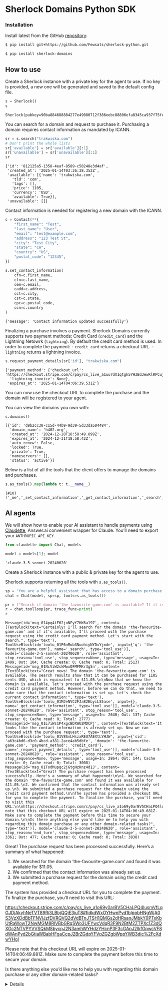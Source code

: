# Sherlock Domains Python SDK


<!-- WARNING: THIS FILE WAS AUTOGENERATED! DO NOT EDIT! -->

### Installation

Install latest from the GitHub
[repository](https://github.com/Fewsats/sherlock-python):

``` sh
$ pip install git+https://github.com/Fewsats/sherlock-python.git
```

``` sh
$ pip install sherlock-domains
```

## How to use

Create a Sherlock instance with a private key for the agent to use. If
no key is provided, a new one will be generated and saved to the default
config file.

``` python
s = Sherlock()
s
```

    Sherlock(pubkey=90ba884688884277e49080712f386eebc88806efa8345ca937f75fe80950156d)

You can search for a domain and request to purchase it. Purchasing a
domain requires contact information as mandated by ICANN.

``` python
sr = s.search("trakwiska.com")
# Don't print the whole lists
sr['available'] = sr['available'][:1]
sr['unavailable'] = sr['unavailable'][:1]
sr
```

    {'id': '812125a5-1358-4eaf-8589-c50248e3d4af',
     'created_at': '2025-01-14T03:36:38.352Z',
     'available': [{'name': 'trakwiska.com',
       'tld': 'com',
       'tags': [],
       'price': 1105,
       'currency': 'USD',
       'available': True}],
     'unavailable': []}

Contact information is needed for registering a new domain with the
ICANN.

``` python
c = Contact(**{
    "first_name": "Test",
    "last_name": "User",
    "email": "test@example.com",
    "address": "123 Test St",
    "city": "Test City",
    "state": "CA",
    "country": "US",
    "postal_code": "12345",
})

s.set_contact_information(
    cfn=c.first_name,
    cln=c.last_name,
    cem=c.email,
    cadd=c.address,
    cct=c.city,
    cst=c.state,
    cpc=c.postal_code,
    ccn=c.country
)
```

    {'message': 'Contact information updated successfully'}

Finalizing a purchase involves a payment. Sherlock Domains currently
supports two payment methods: Credit Card (`credit_card`) and the
Lightning Netowrk (`lightning`). By default the credit card method is
used. In order to complete the payment: - `credit_card` returns a
checkout URL. - `lightning` returns a lightning invoice.

``` python
s.request_payment_details(sr['id'], "trakwiska.com")
```

    {'payment_method': {'checkout_url': 'https://checkout.stripe.com/c/pay/cs_live_a1uu7dX1qtgk5YH3BdJewKlRPCujUfcW0KdBWr8WLwXCuctBQkWMdE2UQx#fidkdWxOYHwnPyd1blppbHNgWjA0S3VzXDdBbTFNVlJzfDVRQVQ2dVdBTnJTSH1QMGs2dHRsanJMbkY0PTxKbUtRaWowT2NwMGM8RlVBbGRqSWo3UFYwcVdqR3F9N2BtM2ZTPXc1Z3dQXGc2NTVPYVVSQkM8bycpJ2N3amhWYHdzYHcnP3F3cGApJ2lkfGpwcVF8dWAnPyd2bGtiaWBabHFgaCcpJ2BrZGdpYFVpZGZgbWppYWB3dic%2FcXdwYHgl',
      'lightning_invoice': None},
     'expires_at': '2025-01-14T04:06:39.531Z'}

You can now use the checkout URL to complete the purchase and the domain
will be registered to your agent.

You can view the domains you own with:

``` python
s.domains()
```

    [{'id': 'd9b2cc30-c15d-44b9-9d39-5d33da504484',
      'domain_name': 'h402.org',
      'created_at': '2024-12-28T18:58:49.899Z',
      'expires_at': '2024-12-31T18:58:42Z',
      'auto_renew': False,
      'locked': True,
      'private': True,
      'nameservers': [],
      'status': 'active'}]

Below is a list of all the tools that the client offers to manage the
domains and purchases.

``` python
s.as_tools().map(lambda t: t.__name__)
```

    (#10) ['_me','_set_contact_information','_get_contact_information','_search','_request_payment_details','_domains','_dns_records','_create_dns_record','_update_dns_record','_delete_dns_record']

## AI agents

We will show how to enable your AI assistant to handle payments using
[Claudette](https://claudette.answer.ai), Answer.ai convenient wrapper
for Claude. You’ll need to export your `ANTHROPIC_API_KEY`.

``` python
from claudette import Chat, models
```

``` python
model = models[1]; model
```

    'claude-3-5-sonnet-20240620'

Create a Sherlock instance with a public & private key for the agent to
use.

Sherlock supports returning all the tools with `s.as_tools()`.

``` python
sp = 'You are a helpful assistant that has access to a domain purchase API.'
chat = Chat(model, sp=sp, tools=s.as_tools())

pr = f"Search if domain 'the-favourite-game.com' is available? If it is request a purchase and process the payment using credit card method."
r = chat.toolloop(pr, trace_func=print)
r
```

    Message(id='msg_014pq4tF62joNFyY7HK6a197', content=[TextBlock(text="Certainly! I'll search for the domain 'the-favourite-game.com' and if it's available, I'll proceed with the purchase request using the credit card payment method. Let's start with the search.", type='text'), ToolUseBlock(id='toolu_01P6nMob3NuohiyNYDvYjmde', input={'q': 'the-favourite-game.com'}, name='_search', type='tool_use')], model='claude-3-5-sonnet-20240620', role='assistant', stop_reason='tool_use', stop_sequence=None, type='message', usage=In: 2409; Out: 104; Cache create: 0; Cache read: 0; Total: 2513)
    Message(id='msg_01NcViW2skMwxQFMFMKr3g5n', content=[TextBlock(text="Great news! The domain 'the-favourite-game.com' is available. The search results show that it can be purchased for 1105 cents USD, which is equivalent to $11.05.\n\nNow that we know the domain is available, let's proceed with the purchase request using the credit card payment method. However, before we can do that, we need to make sure that the contact information is set up. Let's check the current contact information:", type='text'), ToolUseBlock(id='toolu_01MJeNVC2FJa82EbyiLS5ase', input={}, name='_get_contact_information', type='tool_use')], model='claude-3-5-sonnet-20240620', role='assistant', stop_reason='tool_use', stop_sequence=None, type='message', usage=In: 2640; Out: 137; Cache create: 0; Cache read: 0; Total: 2777)
    Message(id='msg_01L7iWs1P4xgcBDXWU2MDCPj', content=[TextBlock(text='It looks like the contact information is already set up. Now we can proceed with the purchase request:', type='text'), ToolUseBlock(id='toolu_01V8SvLHszxREU7AEXtLYHJW', input={'sid': 'a63c4bd6-d3c0-4bcd-a381-2ace4ab5dbfe', 'domain': 'the-favourite-game.com', 'payment_method': 'credit_card'}, name='_request_payment_details', type='tool_use')], model='claude-3-5-sonnet-20240620', role='assistant', stop_reason='tool_use', stop_sequence=None, type='message', usage=In: 2864; Out: 144; Cache create: 0; Cache read: 0; Total: 3008)
    Message(id='msg_01TodMupqc2jGtgHzKnz4d1J', content=[TextBlock(text="Great! The purchase request has been processed successfully. Here's a summary of what happened:\n\n1. We searched for the domain 'the-favourite-game.com' and found it was available for $11.05.\n2. We confirmed that the contact information was already set up.\n3. We submitted a purchase request for the domain using the credit card payment method.\n\nThe system has provided a checkout URL for you to complete the payment. To finalize the purchase, you'll need to visit this URL:\n\nhttps://checkout.stripe.com/c/pay/cs_live_a1o69y0arBV5CHaLPQ4lusmVfLqGJDjAkyhNeTVT89Ri3LBbjQQjE3iuT8#fidkdWxOYHwnPyd1blppbHNgWjA0S3VzXDdBbTFNVlJzfDVRQVQ2dVdBTnJTSH1QMGs2dHRsanJMbkY0PTxKbUtRaWowT2NwMGM8RlVBbGRqSWo3UFYwcVdqR3F9N2BtM2ZTPXc1Z3dQXGc2NTVPYVVSQkM8bycpJ2N3amhWYHdzYHcnP3F3cGApJ2lkfGpwcVF8dWAnPyd2bGtiaWBabHFgaCcpJ2BrZGdpYFVpZGZgbWppYWB3dic%2FcXdwYHgl\n\nPlease note that this checkout URL will expire on 2025-01-14T04:06:49.681Z. Make sure to complete the payment before this time to secure your domain.\n\nIs there anything else you'd like me to help you with regarding this domain purchase or any other domain-related tasks?", type='text')], model='claude-3-5-sonnet-20240620', role='assistant', stop_reason='end_turn', stop_sequence=None, type='message', usage=In: 3361; Out: 477; Cache create: 0; Cache read: 0; Total: 3838)

Great! The purchase request has been processed successfully. Here’s a
summary of what happened:

1.  We searched for the domain ‘the-favourite-game.com’ and found it was
    available for \$11.05.
2.  We confirmed that the contact information was already set up.
3.  We submitted a purchase request for the domain using the credit card
    payment method.

The system has provided a checkout URL for you to complete the payment.
To finalize the purchase, you’ll need to visit this URL:

https://checkout.stripe.com/c/pay/cs_live_a1o69y0arBV5CHaLPQ4lusmVfLqGJDjAkyhNeTVT89Ri3LBbjQQjE3iuT8#fidkdWxOYHwnPyd1blppbHNgWjA0S3VzXDdBbTFNVlJzfDVRQVQ2dVdBTnJTSH1QMGs2dHRsanJMbkY0PTxKbUtRaWowT2NwMGM8RlVBbGRqSWo3UFYwcVdqR3F9N2BtM2ZTPXc1Z3dQXGc2NTVPYVVSQkM8bycpJ2N3amhWYHdzYHcnP3F3cGApJ2lkfGpwcVF8dWAnPyd2bGtiaWBabHFgaCcpJ2BrZGdpYFVpZGZgbWppYWB3dic%2FcXdwYHgl

Please note that this checkout URL will expire on
2025-01-14T04:06:49.681Z. Make sure to complete the payment before this
time to secure your domain.

Is there anything else you’d like me to help you with regarding this
domain purchase or any other domain-related tasks?

<details>

- id: `msg_01TodMupqc2jGtgHzKnz4d1J`
- content:
  `[{'text': "Great! The purchase request has been processed successfully. Here's a summary of what happened:\n\n1. We searched for the domain 'the-favourite-game.com' and found it was available for $11.05.\n2. We confirmed that the contact information was already set up.\n3. We submitted a purchase request for the domain using the credit card payment method.\n\nThe system has provided a checkout URL for you to complete the payment. To finalize the purchase, you'll need to visit this URL:\n\nhttps://checkout.stripe.com/c/pay/cs_live_a1o69y0arBV5CHaLPQ4lusmVfLqGJDjAkyhNeTVT89Ri3LBbjQQjE3iuT8#fidkdWxOYHwnPyd1blppbHNgWjA0S3VzXDdBbTFNVlJzfDVRQVQ2dVdBTnJTSH1QMGs2dHRsanJMbkY0PTxKbUtRaWowT2NwMGM8RlVBbGRqSWo3UFYwcVdqR3F9N2BtM2ZTPXc1Z3dQXGc2NTVPYVVSQkM8bycpJ2N3amhWYHdzYHcnP3F3cGApJ2lkfGpwcVF8dWAnPyd2bGtiaWBabHFgaCcpJ2BrZGdpYFVpZGZgbWppYWB3dic%2FcXdwYHgl\n\nPlease note that this checkout URL will expire on 2025-01-14T04:06:49.681Z. Make sure to complete the payment before this time to secure your domain.\n\nIs there anything else you'd like me to help you with regarding this domain purchase or any other domain-related tasks?", 'type': 'text'}]`
- model: `claude-3-5-sonnet-20240620`
- role: `assistant`
- stop_reason: `end_turn`
- stop_sequence: `None`
- type: `message`
- usage:
  `{'cache_creation_input_tokens': 0, 'cache_read_input_tokens': 0, 'input_tokens': 3361, 'output_tokens': 477}`

</details>
